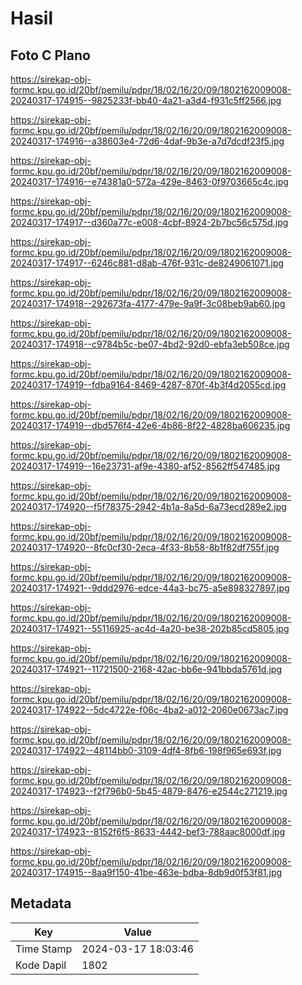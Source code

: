 # Hasil

## Foto C Plano

https://sirekap-obj-formc.kpu.go.id/20bf/pemilu/pdpr/18/02/16/20/09/1802162009008-20240317-174915--9825233f-bb40-4a21-a3d4-f931c5ff2566.jpg

https://sirekap-obj-formc.kpu.go.id/20bf/pemilu/pdpr/18/02/16/20/09/1802162009008-20240317-174916--a38603e4-72d6-4daf-9b3e-a7d7dcdf23f5.jpg

https://sirekap-obj-formc.kpu.go.id/20bf/pemilu/pdpr/18/02/16/20/09/1802162009008-20240317-174916--e74381a0-572a-429e-8463-0f9703665c4c.jpg

https://sirekap-obj-formc.kpu.go.id/20bf/pemilu/pdpr/18/02/16/20/09/1802162009008-20240317-174917--d360a77c-e008-4cbf-8924-2b7bc56c575d.jpg

https://sirekap-obj-formc.kpu.go.id/20bf/pemilu/pdpr/18/02/16/20/09/1802162009008-20240317-174917--6246c881-d8ab-476f-931c-de8249061071.jpg

https://sirekap-obj-formc.kpu.go.id/20bf/pemilu/pdpr/18/02/16/20/09/1802162009008-20240317-174918--292673fa-4177-479e-9a9f-3c08beb9ab60.jpg

https://sirekap-obj-formc.kpu.go.id/20bf/pemilu/pdpr/18/02/16/20/09/1802162009008-20240317-174918--c9784b5c-be07-4bd2-92d0-ebfa3eb508ce.jpg

https://sirekap-obj-formc.kpu.go.id/20bf/pemilu/pdpr/18/02/16/20/09/1802162009008-20240317-174919--fdba9164-8469-4287-870f-4b3f4d2055cd.jpg

https://sirekap-obj-formc.kpu.go.id/20bf/pemilu/pdpr/18/02/16/20/09/1802162009008-20240317-174919--dbd576f4-42e6-4b86-8f22-4828ba606235.jpg

https://sirekap-obj-formc.kpu.go.id/20bf/pemilu/pdpr/18/02/16/20/09/1802162009008-20240317-174919--16e23731-af9e-4380-af52-8562ff547485.jpg

https://sirekap-obj-formc.kpu.go.id/20bf/pemilu/pdpr/18/02/16/20/09/1802162009008-20240317-174920--f5f78375-2942-4b1a-8a5d-6a73ecd289e2.jpg

https://sirekap-obj-formc.kpu.go.id/20bf/pemilu/pdpr/18/02/16/20/09/1802162009008-20240317-174920--8fc0cf30-2eca-4f33-8b58-8b1f82df755f.jpg

https://sirekap-obj-formc.kpu.go.id/20bf/pemilu/pdpr/18/02/16/20/09/1802162009008-20240317-174921--9ddd2976-edce-44a3-bc75-a5e898327897.jpg

https://sirekap-obj-formc.kpu.go.id/20bf/pemilu/pdpr/18/02/16/20/09/1802162009008-20240317-174921--55116925-ac4d-4a20-be38-202b85cd5805.jpg

https://sirekap-obj-formc.kpu.go.id/20bf/pemilu/pdpr/18/02/16/20/09/1802162009008-20240317-174921--11721500-2168-42ac-bb6e-941bbda5761d.jpg

https://sirekap-obj-formc.kpu.go.id/20bf/pemilu/pdpr/18/02/16/20/09/1802162009008-20240317-174922--5dc4722e-f06c-4ba2-a012-2060e0673ac7.jpg

https://sirekap-obj-formc.kpu.go.id/20bf/pemilu/pdpr/18/02/16/20/09/1802162009008-20240317-174922--48114bb0-3109-4df4-8fb6-198f965e693f.jpg

https://sirekap-obj-formc.kpu.go.id/20bf/pemilu/pdpr/18/02/16/20/09/1802162009008-20240317-174923--f2f796b0-5b45-4879-8476-e2544c271219.jpg

https://sirekap-obj-formc.kpu.go.id/20bf/pemilu/pdpr/18/02/16/20/09/1802162009008-20240317-174923--8152f6f5-8633-4442-bef3-788aac8000df.jpg

https://sirekap-obj-formc.kpu.go.id/20bf/pemilu/pdpr/18/02/16/20/09/1802162009008-20240317-174915--8aa9f150-41be-463e-bdba-8db9d0f53f81.jpg


## Metadata

| Key        | Value               |
| ---------- | ------------------- |
| Time Stamp | 2024-03-17 18:03:46 |
| Kode Dapil | 1802                |



